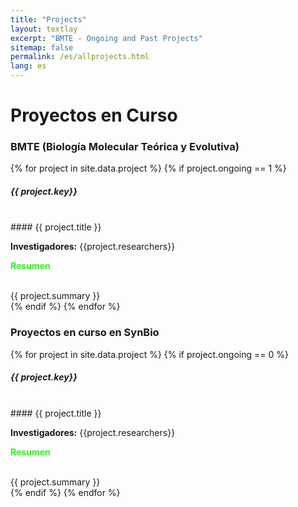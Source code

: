 ```yaml
---
title: "Projects"
layout: textlay
excerpt: "BMTE - Ongoing and Past Projects"
sitemap: false
permalink: /es/allprojects.html
lang: es
---
```


# Proyectos en Curso

### BMTE (Biología Molecular Teórica y Evolutiva)
{% for project in site.data.project %}
{% if project.ongoing == 1 %}
<div class="row">
<div class="well">

##### {{ project.key}}
<br>
#### {{ project.title }}
<br>

**Investigadores:** {{project.researchers}}

<a data-toggle="collapse" href="#{{project.key}}-bib"  class="btn-abstract" style="text-decoration:none; color:#31f51f; hover:#1ff54f;" role="button" aria-expanded="false">**Resumen**</a>
<div class="collapse" id="{{project.key}}-bib"><div class="well-abs">
<br>
{{ project.summary }}
</div></div>
</div>
</div>
{% endif %}
{% endfor %}

### Proyectos en curso en SynBio
{% for project in site.data.project %}
{% if project.ongoing == 0 %}
<div class="row">
<div class="well">

##### {{ project.key}}
<br>
#### {{ project.title }}
<br>

**Investigadores:** {{project.researchers}}

<a data-toggle="collapse" href="#{{project.key}}-bib"  class="btn-abstract" style="text-decoration:none; color:#31f51f; hover:#1ff54f;" role="button" aria-expanded="false">**Resumen**</a>
<div class="collapse" id="{{project.key}}-bib"><div class="well-abs">
<br>
{{ project.summary }}
</div></div>
</div>
</div>
{% endif %}
{% endfor %}


